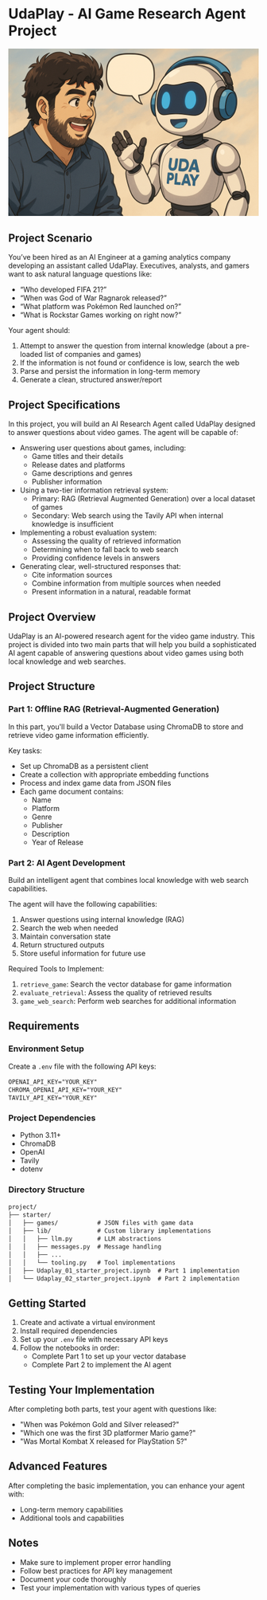 # UdaPlay - AI Game Research Agent Project

![UdaPlay Logo](logo.png)

## Project Scenario

You’ve been hired as an AI Engineer at a gaming analytics company developing an assistant called UdaPlay. Executives, analysts, and gamers want to ask natural language questions like:

- “Who developed FIFA 21?”
- “When was God of War Ragnarok released?”
- “What platform was Pokémon Red launched on?”
- “What is Rockstar Games working on right now?”

Your agent should:

1. Attempt to answer the question from internal knowledge (about a pre-loaded list of companies and games)
2. If the information is not found or confidence is low, search the web
3. Parse and persist the information in long-term memory
4. Generate a clean, structured answer/report

## Project Specifications

In this project, you will build an AI Research Agent called UdaPlay designed to answer questions about video games. The agent will be capable of:

- Answering user questions about games, including:
  - Game titles and their details
  - Release dates and platforms
  - Game descriptions and genres
  - Publisher information
- Using a two-tier information retrieval system:
  - Primary: RAG (Retrieval Augmented Generation) over a local dataset of games
  - Secondary: Web search using the Tavily API when internal knowledge is insufficient
- Implementing a robust evaluation system:
  - Assessing the quality of retrieved information
  - Determining when to fall back to web search
  - Providing confidence levels in answers
- Generating clear, well-structured responses that:
  - Cite information sources
  - Combine information from multiple sources when needed
  - Present information in a natural, readable format

## Project Overview
UdaPlay is an AI-powered research agent for the video game industry. This project is divided into two main parts that will help you build a sophisticated AI agent capable of answering questions about video games using both local knowledge and web searches.

## Project Structure

### Part 1: Offline RAG (Retrieval-Augmented Generation)
In this part, you'll build a Vector Database using ChromaDB to store and retrieve video game information efficiently.

Key tasks:
- Set up ChromaDB as a persistent client
- Create a collection with appropriate embedding functions
- Process and index game data from JSON files
- Each game document contains:
  - Name
  - Platform
  - Genre
  - Publisher
  - Description
  - Year of Release

### Part 2: AI Agent Development
Build an intelligent agent that combines local knowledge with web search capabilities.

The agent will have the following capabilities:
1. Answer questions using internal knowledge (RAG)
2. Search the web when needed
3. Maintain conversation state
4. Return structured outputs
5. Store useful information for future use

Required Tools to Implement:
1. `retrieve_game`: Search the vector database for game information
2. `evaluate_retrieval`: Assess the quality of retrieved results
3. `game_web_search`: Perform web searches for additional information

## Requirements

### Environment Setup
Create a `.env` file with the following API keys:
```
OPENAI_API_KEY="YOUR_KEY"
CHROMA_OPENAI_API_KEY="YOUR_KEY"
TAVILY_API_KEY="YOUR_KEY"
```

### Project Dependencies
- Python 3.11+
- ChromaDB
- OpenAI
- Tavily
- dotenv

### Directory Structure
```
project/
├── starter/
│   ├── games/           # JSON files with game data
│   ├── lib/             # Custom library implementations
│   │   ├── llm.py       # LLM abstractions
│   │   ├── messages.py  # Message handling
│   │   ├── ...
│   │   └── tooling.py   # Tool implementations
│   ├── Udaplay_01_starter_project.ipynb  # Part 1 implementation
│   └── Udaplay_02_starter_project.ipynb  # Part 2 implementation
```

## Getting Started

1. Create and activate a virtual environment
2. Install required dependencies
3. Set up your `.env` file with necessary API keys
4. Follow the notebooks in order:
   - Complete Part 1 to set up your vector database
   - Complete Part 2 to implement the AI agent

## Testing Your Implementation

After completing both parts, test your agent with questions like:
- "When was Pokémon Gold and Silver released?"
- "Which one was the first 3D platformer Mario game?"
- "Was Mortal Kombat X released for PlayStation 5?"

## Advanced Features

After completing the basic implementation, you can enhance your agent with:
- Long-term memory capabilities
- Additional tools and capabilities

## Notes
- Make sure to implement proper error handling
- Follow best practices for API key management
- Document your code thoroughly
- Test your implementation with various types of queries
